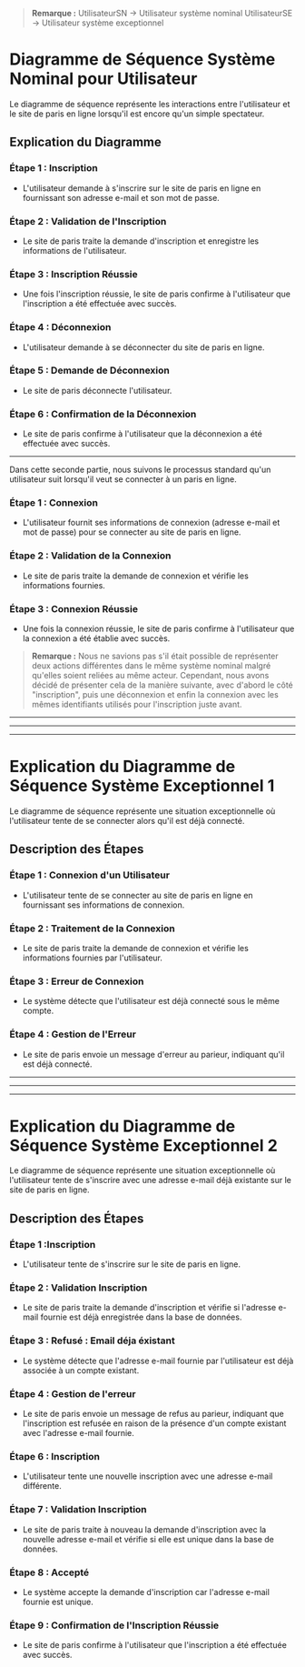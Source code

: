 > **Remarque :** UtilisateurSN -> Utilisateur système nominal UtilisateurSE -> Utilisateur système exceptionnel 

# Diagramme de Séquence Système Nominal pour Utilisateur

Le diagramme de séquence représente les interactions entre l'utilisateur et le site de paris en ligne lorsqu'il est encore qu'un simple spectateur.

## Explication du Diagramme

### Étape 1 : Inscription
- L'utilisateur demande à s'inscrire sur le site de paris en ligne en fournissant son adresse e-mail et son mot de passe.

### Étape 2 : Validation de l'Inscription
- Le site de paris traite la demande d'inscription et enregistre les informations de l'utilisateur.

### Étape 3 : Inscription Réussie
- Une fois l'inscription réussie, le site de paris confirme à l'utilisateur que l'inscription a été effectuée avec succès.

### Étape 4 : Déconnexion
- L'utilisateur demande à se déconnecter du site de paris en ligne.

### Étape 5 : Demande de Déconnexion
- Le site de paris déconnecte l'utilisateur.

### Étape 6 : Confirmation de la Déconnexion
- Le site de paris confirme à l'utilisateur que la déconnexion a été effectuée avec succès.
______

Dans cette seconde partie, nous suivons le processus standard qu'un utilisateur suit lorsqu'il veut se connecter à un paris en ligne.

### Étape 1 : Connexion
- L'utilisateur fournit ses informations de connexion (adresse e-mail et mot de passe) pour se connecter au site de paris en ligne.

### Étape 2 : Validation de la Connexion
- Le site de paris traite la demande de connexion et vérifie les informations fournies.

### Étape 3 : Connexion Réussie
- Une fois la connexion réussie, le site de paris confirme à l'utilisateur que la connexion a été établie avec succès.

> **Remarque :** Nous ne savions pas s'il était possible de représenter deux actions différentes dans le même système nominal malgré qu'elles soient reliées au même acteur. Cependant, nous avons décidé de présenter cela de la manière suivante, avec d'abord le côté "inscription", puis une déconnexion et enfin la connexion avec les mêmes identifiants utilisés pour l'inscription juste avant.

---
---
---

# Explication du Diagramme de Séquence Système Exceptionnel 1

Le diagramme de séquence représente une situation exceptionnelle où l'utilisateur tente de se connecter alors qu'il est déjà connecté.

## Description des Étapes

### Étape 1 : Connexion d'un Utilisateur 
- L'utilisateur tente de se connecter au site de paris en ligne en fournissant ses informations de connexion.

### Étape 2 : Traitement de la Connexion
- Le site de paris traite la demande de connexion et vérifie les informations fournies par l'utilisateur.

### Étape 3 : Erreur de Connexion
- Le système détecte que l'utilisateur est déjà connecté sous le même compte.

### Étape 4 : Gestion de l'Erreur 
- Le site de paris envoie un message d'erreur au parieur, indiquant qu'il est déjà connecté.

---
---
---
# Explication du Diagramme de Séquence Système Exceptionnel 2

Le diagramme de séquence représente une situation exceptionnelle où l'utilisateur tente de s'inscrire avec une adresse e-mail déjà existante sur le site de paris en ligne.

## Description des Étapes

### Étape 1 :Inscription 
- L'utilisateur tente de s'inscrire sur le site de paris en ligne.

### Étape 2 : Validation Inscription
- Le site de paris traite la demande d'inscription et vérifie si l'adresse e-mail fournie est déjà enregistrée dans la base de données.

### Étape 3 : Refusé : Email déja éxistant
- Le système détecte que l'adresse e-mail fournie par l'utilisateur est déjà associée à un compte existant.

### Étape 4 : Gestion de l'erreur
- Le site de paris envoie un message de refus au parieur, indiquant que l'inscription est refusée en raison de la présence d'un compte existant avec l'adresse e-mail fournie.

### Étape 6 : Inscription
- L'utilisateur tente une nouvelle inscription avec une adresse e-mail différente.

### Étape 7 : Validation Inscription
- Le site de paris traite à nouveau la demande d'inscription avec la nouvelle adresse e-mail et vérifie si elle est unique dans la base de données.

### Étape 8 : Accepté
- Le système accepte la demande d'inscription car l'adresse e-mail fournie est unique.

### Étape 9 : Confirmation de l'Inscription Réussie
- Le site de paris confirme à l'utilisateur que l'inscription a été effectuée avec succès.




